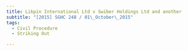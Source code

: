 ```yaml
---
title: Likpin International Ltd v Swiber Holdings Ltd and another 
subtitle: "[2015] SGHC 248 / 01\_October\_2015"
tags:
  - Civil Procedure
  - Striking Out

---
```


